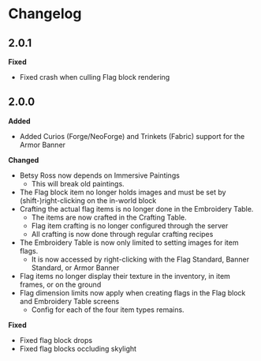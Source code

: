 # Changelog

2.0.1
---
**Fixed**
- Fixed crash when culling Flag block rendering

2.0.0
---

**Added**
- Added Curios (Forge/NeoForge) and Trinkets (Fabric) support for the Armor Banner

**Changed**
- Betsy Ross now depends on Immersive Paintings
  - This will break old paintings.
- The Flag block item no longer holds images and must be set by (shift-)right-clicking on the in-world block
- Crafting the actual flag items is no longer done in the Embroidery Table.
  - The items are now crafted in the Crafting Table.
  - Flag item crafting is no longer configured through the server
  - All crafting is now done through regular crafting recipes
- The Embroidery Table is now only limited to setting images for item flags.
  - It is now accessed by right-clicking with the Flag Standard, Banner Standard, or Armor Banner
- Flag items no longer display their texture in the inventory, in item frames, or on the ground
- Flag dimension limits now apply when creating flags in the Flag block and Embroidery Table screens
  - Config for each of the four item types remains.

**Fixed**
- Fixed flag block drops
- Fixed flag blocks occluding skylight
